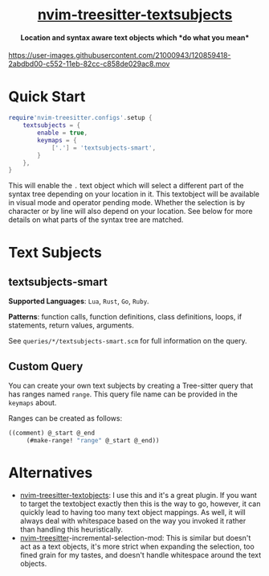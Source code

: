<h1 align="center">
  <a href="https://github.com/RRethy/nvim-treesitter-textsubjects">nvim-treesitter-textsubjects</a>
</h1>

<h4 align="center">Location and syntax aware text objects which *do what you mean*</h4>

https://user-images.githubusercontent.com/21000943/120859418-2abdbd00-c552-11eb-82cc-c858de029ac8.mov

# Quick Start

```lua
require'nvim-treesitter.configs'.setup {
    textsubjects = {
        enable = true,
        keymaps = {
            ['.'] = 'textsubjects-smart',
        }
    },
}
```

This will enable the `.` text object which will select a different part of the syntax tree depending on your location in it. This textobject will be available in visual mode and operator pending mode. Whether the selection is by character or by line will also depend on your location. See below for more details on what parts of the syntax tree are matched.

# Text Subjects

## textsubjects-smart

**Supported Languages**: `Lua`, `Rust`, `Go`, `Ruby`.

**Patterns**: function calls, function definitions, class definitions, loops, if statements, return values, arguments.

See `queries/*/textsubjects-smart.scm` for full information on the query.

## Custom Query

You can create your own text subjects by creating a Tree-sitter query that has ranges named `range`. This query file name can be provided in the `keymaps` about.

Ranges can be created as follows:

```scheme
((comment) @_start @_end
     (#make-range! "range" @_start @_end))
```

# Alternatives

- [nvim-treesitter-textobjects](https://github.com/nvim-treesitter/nvim-treesitter-textobjects): I use this and it's a great plugin. If you want to target the textobject exactly then this is the way to go, however, it can quickly lead to having too many text object mappings. As well, it will always deal with whitespace based on the way you invoked it rather than handling this heuristically.
- [nvim-treesitter](https://github.com/nvim-treesitter/nvim-treesitter)-incremental-selection-mod: This is similar but doesn't act as a text objects, it's more strict when expanding the selection, too fined grain for my tastes, and doesn't handle whitespace around the text objects.
